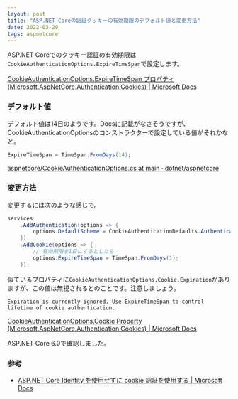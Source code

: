```yaml
---
layout: post
title: "ASP.NET Coreの認証クッキーの有効期限のデフォルト値と変更方法"
date: 2022-03-20
tags: aspnetcore
---
```


ASP.NET Coreでのクッキー認証の有効期限は`CookieAuthenticationOptions.ExpireTimeSpan`で設定します。

[CookieAuthenticationOptions.ExpireTimeSpan プロパティ (Microsoft.AspNetCore.Authentication.Cookies) &#124; Microsoft Docs](https://docs.microsoft.com/ja-jp/dotnet/api/microsoft.aspnetcore.authentication.cookies.cookieauthenticationoptions.expiretimespan)

### デフォルト値

デフォルト値は14日のようです。Docsに記載がなさそうですが、CookieAuthenticationOptionsのコンストラクターで設定している値がそれかなと。

```csharp
ExpireTimeSpan = TimeSpan.FromDays(14);
```

[aspnetcore/CookieAuthenticationOptions.cs at main · dotnet/aspnetcore](https://github.com/dotnet/aspnetcore/blob/main/src/Security/Authentication/Cookies/src/CookieAuthenticationOptions.cs#L30)

### 変更方法

変更するには次のような感じで。

```csharp
services
	.AddAuthentication(options => {
		options.DefaultScheme = CookieAuthenticationDefaults.AuthenticationScheme;
	})
	.AddCookie(options => {
		// 有効期限を1日にするとしたら
		options.ExpireTimeSpan = TimeSpan.FromDays(1);
	});
```

似ているプロパティに`CookieAuthenticationOptions.Cookie.Expiration`がありますが、この値は無視されるとのことです。注意しましょう。

```
Expiration is currently ignored. Use ExpireTimeSpan to control lifetime of cookie authentication.
```

[CookieAuthenticationOptions.Cookie Property (Microsoft.AspNetCore.Authentication.Cookies) &#124; Microsoft Docs](https://docs.microsoft.com/en-us/dotnet/api/microsoft.aspnetcore.authentication.cookies.cookieauthenticationoptions.cookie?view=aspnetcore-6.0)

ASP.NET Core 6.0で確認しました。

### 参考
- [ASP.NET Core Identity を使用せずに cookie 認証を使用する &#124; Microsoft Docs](https://docs.microsoft.com/ja-jp/aspnet/core/security/authentication/cookie?view=aspnetcore-6.0)

